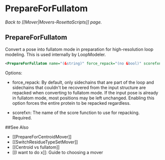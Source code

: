 # PrepareForFullatom
*Back to [[Mover|Movers-RosettaScripts]] page.*
## PrepareForFullatom

Convert a pose into fullatom mode in preparation for high-resolution loop 
modeling.  This is used internally by LoopModeler.

```xml
<PrepareForFullatom name="(&string)" force_repack="(no &bool)" scorefxn="(&string)"/>
```

Options:

* force_repack: By default, only sidechains that are part of the loop and 
  sidechains that couldn't be recovered from the input structure are repacked 
  when converting to fullatom mode.  If the input pose is already in fullatom 
  mode, most positions may be left unchanged.  Enabling this option forces the 
  entire protein to be repacked regardless.

* scorefxn: The name of the score function to use for repacking.  Required.

##See Also

* [[PrepareForCentroidMover]]
* [[SwitchResidueTypeSetMover]]
* [[Centroid vs fullatom]]
* [[I want to do x]]: Guide to choosing a mover